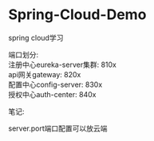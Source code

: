 # Spring-Cloud-Demo
spring cloud学习

端口划分:  
注册中心eureka-server集群: 810x  
api网关gateway: 820x  
配置中心config-server: 830x  
授权中心auth-center: 840x

笔记:  

server.port端口配置可以放云端
